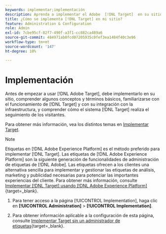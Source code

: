 ```yaml
---
keywords: implementar;implementación
description: Aprenda a implementar el Adobe  [!DNL Target]  en su sitio. Establezca la configuración global, el método de implementación (AEP Web SDK o at.js) y más.
title: ¿Cómo se implementa [!DNL Target] en mi sitio?
feature: Administration & Configuration
role: Admin
exl-id: 7cbe95cf-82f7-490f-a3f1-cc882ca489a6
source-git-commit: 484971ab0fcd07205935c0fef3ea1484f40c3e96
workflow-type: tm+mt
source-wordcount: '147'
ht-degree: 10%

---
```


# Implementación

Antes de empezar a usar [!DNL Adobe Target], debe implementarlo en su sitio, comprender algunos conceptos y términos básicos, familiarizarse con el funcionamiento de [!DNL Target] y con su integración con la infraestructura, y comprender cómo el sistema [!DNL Target] realiza el seguimiento de los visitantes.

Para obtener más información, vea los distintos temas en [Implementar Target](/help/main/c-implementing-target/implementing-target.md).

>[!NOTE]
>
>Etiquetas en [!DNL Adobe Experience Platform] es el método preferido para implementar [!DNL Target]. Las etiquetas de [!DNL Adobe Experience Platform] son la siguiente generación de funcionalidades de administración de etiquetas de [!DNL Adobe]. Las etiquetas ofrecen a los clientes una alternativa sencilla para implementar y gestionar las etiquetas de análisis, marketing y publicidad necesarias para potenciar las importantes experiencias del cliente. Para obtener más información, consulte [Implementar [!DNL Target] usando [!DNL Adobe Experience Platform]](https://experienceleague.adobe.com/docs/target-dev/developer/client-side/at-js-implementation/deploy-at-js/implement-target-using-adobe-launch.html?lang=es){target=_blank}.

1. Para tener acceso a la página [!UICONTROL Implementation], haga clic en **[!UICONTROL Administration]** > **[!UICONTROL Implementation]**.

1. Para obtener información aplicable a la configuración de esta página, consulte [Implementar Target sin un administrador de etiquetas](https://experienceleague.adobe.com/docs/target-dev/developer/client-side/at-js-implementation/deploy-at-js/implement-target-without-a-tag-manager.html){target=_blank}.
